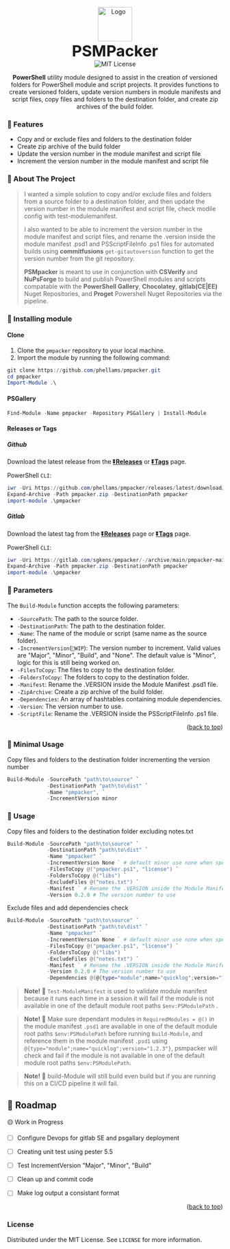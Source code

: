 <div align="center">
    <a href="https://github.com/othneildrew/Best-README-Template">
        <img src="https://raw.githubusercontent.com/phellams/phellams-general-resources/refs/heads/main/logos/psmpacker/psmpacker-logo-base.svg" alt="Logo" width="80" height="80">
    </a>
    </br>
    <span style="font-size: 36px; font-weight: bold;">PSMPacker</span>
    </br>
    <img src="https://img.shields.io/badge/MIT-License-blue" alt="MIT License" />
    <p><b>PowerShell</b> utility module designed to assist in the creation of versioned folders for PowerShell module and script projects. It provides functions to create versioned folders, update version numbers in module manifests and script files, copy files and folders to the destination folder, and create zip archives of the build folder.</p>
</div>

### 🔹 Features

 - Copy and or exclude files and folders to the destination folder
 - Create zip archive of the build folder
 - Update the version number in the module manifest and script file
 - Increment the version number in the module manifest and script file



<!-- ABOUT THE PROJECT -->
### 🔹 About The Project

> I wanted a simple solution to copy and/or exclude files and folders from a source folder to a destination folder, and then update the version number in the module manifest and script file, check modile config with test-modulemanifest.
> 
> I also wanted to be able to increment the version number in the module manifest and script files, and rename the .version inside the module manifest .psd1 and PSScriptFileInfo .ps1 files for automated builds using **commitfusions** `get-gitautoversion` function to get the version number from the git repository.
> 
> **PSMpacker** is meant to use in conjunction with **CSVerify** and **NuPsForge** to build and publish PowerShell modules and scripts compatable with the **PowerShell Gallery**, **Chocolatey**, **gitlab(CE|EE)** Nuget Repositories, and **Proget** Powershell Nuget Repositories via the pipeline.

<!-- INSTALLATION -->
### 🔹 Installing module 

#### Clone
1. Clone the `pmpacker` repository to your local machine.
2. Import the module by running the following command:
```powershell
git clone https://github.com/phellams/pmpacker.git
cd pmpacker
Import-Module .\
```

#### PSGallery

```powershell
Find-Module -Name pmpacker -Repository PSGallery | Install-Module
```

#### Releases or Tags

##### Github
Download the latest release from the [**⏬Releases**](https://github.com/phellams/pmpacker/releases) or [**⏬Tags**](https://github.com/phellams/pmpacker/tags) page.

PowerShell `CLI`:
```powershell
iwr -Uri https://github.com/phellams/pmpacker/releases/latest/download/pmpacker.zip -OutFile pmpacker.zip
Expand-Archive -Path pmpacker.zip -DestinationPath pmpacker
import-module .\pmpacker
```
##### Gitlab
Download the latest tag from the [**⏬Releases**](https://gitlab.com/sgkens/pmpacker/-/releases) page or [**⏬Tags**](https://gitlab.com/sgkens/pmpacker/-/tags) page.

PowerShell `CLI`:
```powershell
iwr -Uri https://gitlab.com/sgkens/pmpacker/-/archive/main/pmpacker-main.zip -OutFile pmpacker.zip
Expand-Archive -Path pmpacker.zip -DestinationPath pmpacker
import-module .\pmpacker
```


### 🔹 Parameters

The `Build-Module` function accepts the following parameters:

 - `-SourcePath`: The path to the source folder.
 - `-DestinationPath`: The path to the destination folder.
 - `-Name`: The name of the module or script (same name as the source folder).
 - `-IncrementVersion`(`🚧WIP`): The version number to increment. Valid values are "Major", "Minor", "Build", and "None". The default value is "Minor", logic for this is still being worked on.
 - `-FilesToCopy`: The files to copy to the destination folder.
 - `-FoldersToCopy`: The folders to copy to the destination folder.
 - `-Manifest`: Rename the .VERSION inside the Module Manifest .psd1 file.
 - `-ZipArchive`: Create a zip archive of the build folder.
 - `-Dependencies`: An array of hashtables containing module dependencies.
 - `-Version`: The version number to use.
 - `-ScriptFile`: Rename the .VERSION inside the PSScriptFileInfo .ps1 file.

<p align="right">(<a href="#readme-top">back to top</a>)</p>

### 🔹 Minimal Usage
Copy  files and folders to the destination folder incrementing the version number

```powershell
Build-Module -SourcePath "path\to\source" `
             -DestinationPath "path\to\dist" `
             -Name "pmpacker", `
             -IncrementVersion minor
```

### 🔹 Usage
Copy files and folders to the destination folder excluding notes.txt
```powershell
Build-Module -SourcePath "path\to\source" `
             -DestinationPath "path\to\dist" `
             -Name "pmpacker" `
             -IncrementVersion None ` # default minor use none when specifing a version number
             -FilesToCopy @("pmpacker.ps1", "license") `
             -FoldersToCopy @("libs") `
             -ExcludeFiles @("notes.txt") `
             -Manifest ` # Rename the .VERSION inside the Module Manifest .psd1 file
             -Version 0.2.0 # The version number to use
```

Exclude files and add dependencies check
```powershell
Build-Module -SourcePath "path\to\source" `
             -DestinationPath "path\to\dist" `
             -Name "pmpacker" `
             -IncrementVersion None ` # default minor use none when specifing a version number
             -FilesToCopy @("pmpacker.ps1", "license") `
             -FoldersToCopy @("libs") `
             -ExcludeFiles @("notes.txt") `
             -Manifest ` # Rename the .VERSION inside the Module Manifest .psd1 file
             -Version 0.2.0 # The version number to use
             -Dependencies @(@{type="module";name="quicklog";version="1.2.3"}) `
```

> **Note!** 🦜
> `Test-ModuleManifest` is used to validate module manifest because it runs each time in a session it will fail if the module is not available in one of the default module root paths `$env:PSModulePath` . 

> **Note!** 🦜
> Make sure dependant modules in `RequiredModules = @()` in the module manifest `.psd1` are available in one of the default module root paths `$env:PSModulePath` before running `Build-Module`, and reference them in the module manifest `.psd1` using `@{type="module";name="quicklog";version="1.2.3"}`, psmpacker will check and fail if the module is not available in one of the default module root paths `$env:PSModulePath`.

> **Note!** 🦜
> build-Module will still build even build but if you are running this on a CI/CD pipeline it will fail.

## 🔻 Roadmap
🟡 Work in Progress
 - [ ] Configure Devops for gitlab SE and psgallary deployment
 - [ ] Creating unit test using pester 5.5
 - [ ] Test IncrementVersion "Major", "Minor", "Build"
 - [ ] Clean up and commit code
 - [ ] Make log output a consistant format


<p align="right">(<a href="#readme-top">back to top</a>)</p>

<!-- LICENSE -->
### License

Distributed under the MIT License. See `LICENSE` for more information.

